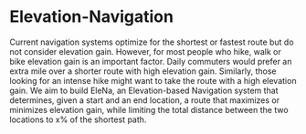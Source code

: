 # Elevation-Navigation

Current navigation systems optimize for the shortest or fastest route but do not consider elevation gain. However, for most people who hike, walk or bike elevation gain is an important factor. Daily commuters would prefer an extra mile over a shorter route with high elevation gain. Similarly, those looking for an intense hike might want to take the route with a high elevation gain. 
We aim to build EleNa, an Elevation-based Navigation system that determines, given a start and an end location, a route that maximizes or minimizes elevation gain, while limiting the total distance between the two locations to x% of the shortest path.
